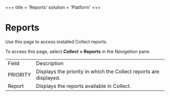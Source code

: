 +++
title = 'Reports'
solution = 'Platform'
+++

# Reports

<div class="use">

Use this page to access installed Collect reports.

</div>

To access this page, select <span style="font-weight: bold;">Collect \>
Reports</span> in the
<span style="font-style: italic;">Navigation</span>
pane.

|          |                                                                   |
| -------- | ----------------------------------------------------------------- |
| Field    | Description                                                       |
| PRIORITY | Displays the priority in which the Collect reports are displayed. |
| Report   | Displays the reports available in Collect.                        |
